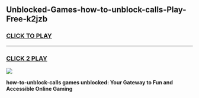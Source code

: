 
## Unblocked-Games-how-to-unblock-calls-Play-Free-k2jzb
<h3>
<a href="https://premium76.site?title=how-to-unblock-calls&ref=23A">CLICK TO PLAY</a></h3>
<hr>

<h3>
<a href="https://premium76.site?title=how-to-unblock-calls&ref=23A">CLICK 2 PLAY</a>
  
</h3>

<a href="https://premium76.site?title=how-to-unblock-calls&ref=23A"><img src="https://clearcache.store/games.png"></a>


**how-to-unblock-calls games unblocked: Your Gateway to Fun and Accessible Online Gaming**
